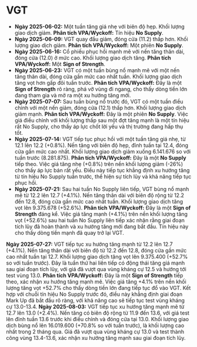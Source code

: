 # VGT

- **Ngày 2025-06-02:** Một tuần tăng giá nhẹ với biên độ hẹp. Khối lượng giao dịch giảm. **Phân tích VPA/Wyckoff:** Tín hiệu **No Supply**.
- **Ngày 2025-06-09:** VGT quay đầu giảm, đóng cửa (11.2) thấp hơn. Khối lượng giao dịch giảm. **Phân tích VPA/Wyckoff:** Một phiên **No Supply**.
- **Ngày 2025-06-16:** Cổ phiếu phục hồi mạnh mẽ với nến tăng thân dài, đóng cửa (12.0) ở mức cao. Khối lượng giao dịch tăng. **Phân tích VPA/Wyckoff:** Một **Sign of Strength**.
- **Ngày 2025-06-23:** VGT có một tuần bùng nổ mạnh mẽ với một nến tăng thân dài, đóng cửa gần mức cao nhất tuần. Khối lượng giao dịch tăng vọt hơn gấp đôi tuần trước. **Phân tích VPA/Wyckoff:** Đây là một **Sign of Strength** rõ ràng, phá vỡ vùng đi ngang, cho thấy dòng tiền lớn đang tham gia và mở ra một xu hướng tăng mới.
- **Ngày 2025-07-07:** Sau tuần bùng nổ trước đó, VGT có một tuần điều chỉnh với một nến giảm, đóng cửa (12.1) thấp hơn. Khối lượng giao dịch giảm mạnh. **Phân tích VPA/Wyckoff:** Đây là một phiên **No Supply**. Việc giá điều chỉnh với khối lượng thấp sau một đợt tăng mạnh là một tín hiệu rất No Supply, cho thấy áp lực chốt lời yếu và thị trường đang hấp thụ tốt.
- **Ngày 2025-07-14:** VGT tiếp tục phục hồi với một tuần tăng giá nhẹ, từ 12.1 lên 12.2 (+0.8%). Nến tăng với biên độ hẹp, đỉnh tuần tại 12.4, đóng cửa gần mức cao nhất. Khối lượng giao dịch giảm xuống 6.141.676 so với tuần trước (8.281.875). **Phân tích VPA/Wyckoff:** Đây là một **No Supply** tiếp theo. Việc giá tăng nhẹ (+0.8%) trên nền khối lượng giảm (-26%) cho thấy áp lực bán rất yếu. Điều này tiếp tục khẳng định xu hướng tăng từ tín hiệu No Supply tuần trước, thể hiện sự tích lũy và khả năng tiếp tục phục hồi.
- **Ngày 2025-07-21:** Sau hai tuần No Supply liên tiếp, VGT bùng nổ mạnh mẽ từ 12.2 lên 12.7 (+4.1%). Nến tăng thân dài với biên độ rộng từ 12.2 đến 12.8, đóng cửa gần mức cao nhất tuần. Khối lượng giao dịch tăng vọt lên 9.375.678 (+52.6%). **Phân tích VPA/Wyckoff:** Đây là một **Sign of Strength** đáng kể. Việc giá tăng mạnh (+4.1%) trên nền khối lượng tăng vọt (+52.6%) sau hai tuần No Supply liên tiếp xác nhận rằng giai đoạn tích lũy đã hoàn thành và xu hướng tăng mới đang bắt đầu. Tín hiệu này cho thấy dòng tiền mạnh đã quay trở lại VGT.


**Ngày 2025-07-27:** VGT tiếp tục xu hướng tăng mạnh từ 12.2 lên 12.7 (+4.1%). Nến tăng thân dài với biên độ từ 12.2 đến 12.8, đóng cửa gần mức cao nhất tuần tại 12.7. Khối lượng giao dịch tăng vọt lên 9.375.400 (+52.7% so với tuần trước). Đây là tuần thứ hai liên tiếp có động thái tăng giá mạnh sau giai đoạn tích lũy, với giá đã vượt qua vùng kháng cự 12.5 và hướng tới test vùng 13.0. **Phân tích VPA/Wyckoff:** Đây là một **Sign of Strength** tiếp theo, xác nhận xu hướng tăng mạnh mẽ. Việc giá tăng +4.1% trên nền khối lượng tăng vọt +52.7% cho thấy dòng tiền lớn đang tiếp tục đổ vào VGT. Kết hợp với chuỗi tín hiệu No Supply trước đó, điều này khẳng định giai đoạn Mark Up đã bắt đầu rõ ràng, với khả năng cao sẽ tiếp tục test vùng kháng cự 13.0-13.4.
**Ngày 2025-08-03:** VGT tiếp tục xu hướng tăng mạnh mẽ từ 12.7 lên 13.0 (+2.4%). Nến tăng có biên độ rộng từ 11.9 đến 13.6, với giá test lên đỉnh tuần 13.6 trước khi điều chỉnh và đóng cửa tại 13.0. Khối lượng giao dịch bùng nổ lên 16.019.600 (+70.8% so với tuần trước), là khối lượng cao nhất trong 2 tháng qua. Giá đã vượt qua vùng kháng cự 13.0 và test thành công vùng 13.4-13.6, xác nhận xu hướng tăng mạnh sau giai đoạn tích lũy.
